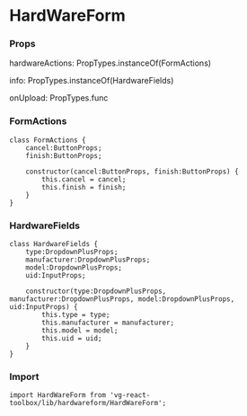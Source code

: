 # HardWareForm

### Props
hardwareActions: PropTypes.instanceOf(FormActions)

info: PropTypes.instanceOf(HardwareFields)

onUpload: PropTypes.func

### FormActions
```
class FormActions {
    cancel:ButtonProps;
    finish:ButtonProps;

    constructor(cancel:ButtonProps, finish:ButtonProps) {
        this.cancel = cancel;
        this.finish = finish;
    }
}
```

### HardwareFields
```
class HardwareFields {
    type:DropdownPlusProps;
    manufacturer:DropdownPlusProps;
    model:DropdownPlusProps;
    uid:InputProps;

    constructor(type:DropdownPlusProps, manufacturer:DropdownPlusProps, model:DropdownPlusProps, uid:InputProps) {
        this.type = type;
        this.manufacturer = manufacturer;
        this.model = model;
        this.uid = uid;
    }
}
```

### Import
```
import HardWareForm from 'vg-react-toolbox/lib/hardwareform/HardWareForm';
```
